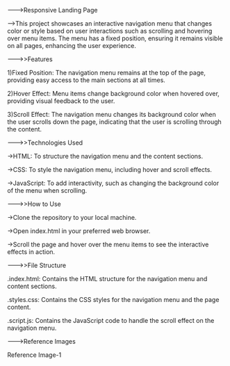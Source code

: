 --->Responsive Landing Page

-->This project showcases an interactive navigation menu that changes color or style based on user interactions such as scrolling and hovering over menu items. The menu has a fixed position, ensuring it remains visible on all pages, enhancing the user experience.

--->>Features

1)Fixed Position: The navigation menu remains at the top of the page, providing easy access to the main sections at all times.

2)Hover Effect: Menu items change background color when hovered over, providing visual feedback to the user.

3)Scroll Effect: The navigation menu changes its background color when the user scrolls down the page, indicating that the user is scrolling through the content.

--->>Technologies Used

->HTML: To structure the navigation menu and the content sections.

->CSS: To style the navigation menu, including hover and scroll effects.

->JavaScript: To add interactivity, such as changing the background color of the menu when scrolling.

--->>How to Use

->Clone the repository to your local machine.

->Open index.html in your preferred web browser.

->Scroll the page and hover over the menu items to see the interactive effects in action.

--->>File Structure

.index.html: Contains the HTML structure for the navigation menu and content sections.

.styles.css: Contains the CSS styles for the navigation menu and the page content.

.script.js: Contains the JavaScript code to handle the scroll effect on the navigation menu.

--->Reference Images

Reference Image-1
